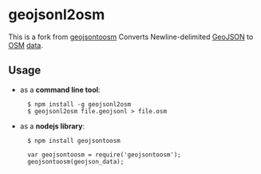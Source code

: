 geojsonl2osm
============

This is a fork from [geojsontoosm](https://github.com/tyrasd/geojsontoosm)
Converts Newline-delimited [GeoJSON](http://www.geojson.org/) to [OSM](http://openstreetmap.org) [data](http://wiki.openstreetmap.org/wiki/OSM_XML).

Usage
-----

* as a **command line tool**:
  
        $ npm install -g geojsonl2osm
        $ geojsonl2osm file.geojsonl > file.osm
  
* as a **nodejs library**:
  
        $ npm install geojsontoosm
  
        var geojsontoosm = require('geojsontoosm');
        geojsontoosm(geojson_data);
